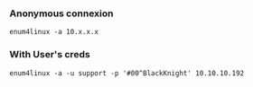 

### Anonymous connexion


```
enum4linux -a 10.x.x.x
```

### With User's creds

```
enum4linux -a -u support -p '#00^BlackKnight' 10.10.10.192
```

